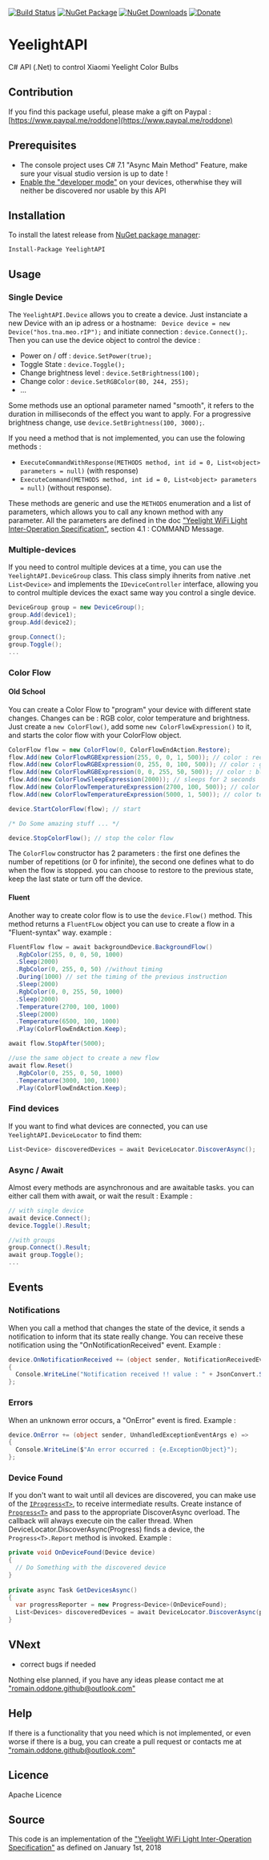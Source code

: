 [![Build Status](https://romainoddone.visualstudio.com/Github%20Builds/_apis/build/status/YeelightAPI?branchName=master)](https://romainoddone.visualstudio.com/Github%20Builds/_build/latest?definitionId=7&branchName=master)
[![NuGet Package](https://img.shields.io/nuget/v/YeelightAPI.svg)](https://www.nuget.org/packages/YeelightAPI/)
[![NuGet Downloads](https://img.shields.io/nuget/dt/YeelightAPI.svg)](https://www.nuget.org/packages/YeelightAPI/)
[![Donate](https://img.shields.io/badge/%24-donate-ff00ff.svg)](https://www.paypal.me/roddone)

# YeelightAPI
C# API (.Net) to control Xiaomi Yeelight Color Bulbs

## Contribution
If you find this package useful, please make a gift on Paypal : [https://www.paypal.me/roddone](https://www.paypal.me/roddone)

## Prerequisites
* The console project uses C# 7.1 "Async Main Method" Feature, make sure your visual studio version is up to date !
* [Enable the "developer mode"](https://www.yeelight.com/en_US/developer) on your devices, otherwhise they will neither be discovered nor usable by this API

## Installation
To install the latest release from [NuGet package manager](https://www.nuget.org/packages/YeelightAPI/):

    Install-Package YeelightAPI

## Usage
### Single Device
The `YeelightAPI.Device` allows you to create a device. Just instanciate a new Device with an ip adress or a hostname: ` Device device = new Device("hos.tna.meo.rIP");` and initiate connection : `device.Connect();`.
Then you can use the device object to control the device : 
* Power on / off : `device.SetPower(true);`
* Toggle State : `device.Toggle();`
* Change brightness level : `device.SetBrightness(100);`
* Change color : `device.SetRGBColor(80, 244, 255);`
* ...

Some methods use an optional parameter named "smooth", it refers to the duration in milliseconds of the effect you want to apply. For a progressive brightness change, use `device.SetBrightness(100, 3000);`.

If you need a method that is not implemented, you can use the folowing methods :
* `ExecuteCommandWithResponse(METHODS method, int id = 0, List<object> parameters = null)` (with response) 
* `ExecuteCommand(METHODS method, int id = 0, List<object> parameters = null)` (without response).

These methods are generic and use the `METHODS` enumeration and a list of parameters, which allows you to call any known method with any parameter.
All the parameters are defined in the doc ["Yeelight WiFi Light Inter-Operation Specification"](http://www.yeelight.com/download/Yeelight_Inter-Operation_Spec.pdf "Link to Yeelight WiFi Light Inter-Operation Specification"), section 4.1 : COMMAND Message.

### Multiple-devices
If you need to control multiple devices at a time, you can use the `YeelightAPI.DeviceGroup` class. 
This class simply ihnerits from native .net `List<Device>` and implements the `IDeviceController` interface, allowing you to control multiple devices the exact same way you control a single device.
```csharp
DeviceGroup group = new DeviceGroup();
group.Add(device1);
group.Add(device2);

group.Connect();
group.Toggle();
...
```

### Color Flow
#### Old School
You can create a Color Flow to "program" your device with different state changes. Changes can be : RGB color, color temperature and brightness.
Just create a `new ColorFlow()`, add some `new ColorFlowExpression()` to it, and starts the color flow with your ColorFlow object.
```csharp
ColorFlow flow = new ColorFlow(0, ColorFlowEndAction.Restore);
flow.Add(new ColorFlowRGBExpression(255, 0, 0, 1, 500)); // color : red / brightness : 1% / duration : 500
flow.Add(new ColorFlowRGBExpression(0, 255, 0, 100, 500)); // color : green / brightness : 100% / duration : 500
flow.Add(new ColorFlowRGBExpression(0, 0, 255, 50, 500)); // color : blue / brightness : 50% / duration : 500
flow.Add(new ColorFlowSleepExpression(2000)); // sleeps for 2 seconds
flow.Add(new ColorFlowTemperatureExpression(2700, 100, 500)); // color temperature : 2700k / brightness : 100 / duration : 500
flow.Add(new ColorFlowTemperatureExpression(5000, 1, 500)); // color temperature : 5000k / brightness : 100 / duration : 500

device.StartColorFlow(flow); // start

/* Do Some amazing stuff ... */

device.StopColorFlow(); // stop the color flow
```

The `ColorFlow` constructor has 2 parameters : the first one defines the number of repetitions (or 0 for infinite), the second one defines what to do when the flow is stopped. you can choose to restore to the previous state, keep the last state or turn off the device.

#### Fluent
Another way to create color flow is to use the `device.Flow()` method. This method returns a `FluentFLow` object you can use to create a flow in a "Fluent-syntax" way.
example : 
```csharp
FluentFlow flow = await backgroundDevice.BackgroundFlow()
  .RgbColor(255, 0, 0, 50, 1000)
  .Sleep(2000)
  .RgbColor(0, 255, 0, 50) //without timing
  .During(1000) // set the timing of the previous instruction
  .Sleep(2000)
  .RgbColor(0, 0, 255, 50, 1000)
  .Sleep(2000)
  .Temperature(2700, 100, 1000)
  .Sleep(2000)
  .Temperature(6500, 100, 1000)
  .Play(ColorFlowEndAction.Keep);

await flow.StopAfter(5000);

//use the same object to create a new flow
await flow.Reset()
  .RgbColor(0, 255, 0, 50, 1000)
  .Temperature(3000, 100, 1000)
  .Play(ColorFlowEndAction.Keep);
```

### Find devices
If you want to find what devices are connected, you can use `YeelightAPI.DeviceLocator` to find them: 
```csharp
List<Device> discoveredDevices = await DeviceLocator.DiscoverAsync();
```

### Async / Await
Almost every methods are asynchronous and are awaitable tasks. you can either call them with await, or wait the result : 
Example : 
```csharp
// with single device
await device.Connect();
device.Toggle().Result;

//with groups
group.Connect().Result;
await group.Toggle();
...
```

## Events
### Notifications
When you call a method that changes the state of the device, it sends a notification to inform that its state really change. You can receive these notification using the "OnNotificationReceived" event.
Example : 
```csharp
device.OnNotificationReceived += (object sender, NotificationReceivedEventArgs arg) =>
{
  Console.WriteLine("Notification received !! value : " + JsonConvert.SerializeObject(arg.Result));
};
```

### Errors
When an unknown error occurs, a "OnError" event is fired.
Example : 
```csharp
device.OnError += (object sender, UnhandledExceptionEventArgs e) =>
{
  Console.WriteLine($"An error occurred : {e.ExceptionObject}");
};
```

### Device Found
If you don't want to wait until all devices are discovered, you can make use of the [`IProgress<T>`](https://docs.microsoft.com/en-us/dotnet/api/system.iprogress-1?view=netframework-4.7), to receive intermediate results.
Create instance of [`Progress<T>`](https://docs.microsoft.com/en-us/dotnet/api/system.progress-1?view=netframework-4.7) and pass to the appropriate DiscoverAsync overload. The callback will always execute oin the caller thread.
When DeviceLocator.DiscoverAsync(Progress<T>) finds a device, the `Progress<T>.Report` method is invoked.
Example : 
```csharp
private void OnDeviceFound(Device device) 
{
  // Do Something with the discovered device   
}
	
private	async Task GetDevicesAsync()
{
  var progressReporter = new Progress<Device>(OnDeviceFound);
  List<Devices> discoveredDevices = await DeviceLocator.DiscoverAsync(progresReporter);
}
```

## VNext
* correct bugs if needed

Nothing else planned, if you have any ideas please contact me at ["romain.oddone.github@outlook.com"](mailto:romain.oddone.github@outlook.com) 

## Help
If there is a functionality that you need which is not implemented, or even worse if there is a bug, you can create a pull request or contacts me at ["romain.oddone.github@outlook.com"](mailto:romain.oddone.github@outlook.com)

## Licence

Apache Licence

## Source
This code is an implementation of the ["Yeelight WiFi Light Inter-Operation Specification"](http://www.yeelight.com/download/Yeelight_Inter-Operation_Spec.pdf "Link to Yeelight WiFi Light Inter-Operation Specification") as defined on January 1st, 2018
